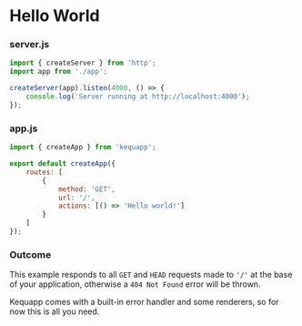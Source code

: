 # Hello World

### server.js

```javascript
import { createServer } from 'http';
import app from './app';

createServer(app).listen(4000, () => {
    console.log('Server running at http://localhost:4000');
});
```

### app.js

```javascript
import { createApp } from 'kequapp';

export default createApp({
    routes: [
        {
            method: 'GET',
            url: '/',
            actions: [() => 'Hello world!']
        }
    ]
});
```

### Outcome

This example responds to all `GET` and `HEAD` requests made to `'/'` at the base of your application, otherwise a `404 Not Found` error will be thrown.

Kequapp comes with a built-in error handler and some renderers, so for now this is all you need.